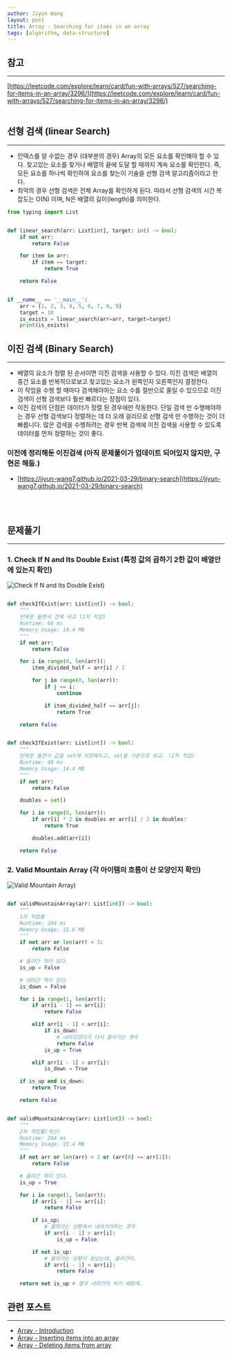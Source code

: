 ```yaml
---
author: Jiyun Wang
layout: post
title: Array - Searching for items in an array
tags: [algorithm, data-structure]
---
```


## 참고
---
[https://leetcode.com/explore/learn/card/fun-with-arrays/527/searching-for-items-in-an-array/3296/](https://leetcode.com/explore/learn/card/fun-with-arrays/527/searching-for-items-in-an-array/3296/)
<br><br>

## 선형 검색 (linear Search)
---
- 인덱스를 알 수없는 경우 (대부분의 경우) Array의 모든 요소를 ​​확인해야 할 수 있다. 찾고있는 요소를 찾거나 배열의 끝에 도달 할 때까지 계속 요소를 확인한다. 즉, 모든 요소를 ​​하나씩 확인하여 요소를 찾는이 기술을 선형 검색 알고리즘이라고 한다. 
- 최악의 경우 선형 검색은 전체 Array를 확인하게 된다. 따라서 선형 검색의 시간 복잡도는 O(N) 이며, N은 배열의 길이(length)를 의미한다.

```python
from typing import List


def linear_search(arr: List[int], target: int) -> bool:
    if not arr:
        return False

    for item in arr:
        if item == target:
            return True

    return False


if __name__ == '__main__':
    arr = [1, 2, 3, 4, 5, 6, 7, 8, 9]
    target = 10
    is_exists = linear_search(arr=arr, target=target)
    print(is_exists)

```

## 이진 검색 (Binary Search)
---
- 배열의 요소가 정렬 된 순서이면 이진 검색을 사용할 수 있다. 이진 검색은 배열의 중간 요소를 반복적으로보고 찾고있는 요소가 왼쪽인지 오른쪽인지 결정한다. 
- 이 작업을 수행 할 때마다 검색해야하는 요소 수를 절반으로 줄일 수 있으므로 이진 검색이 선형 검색보다 훨씬 빠르다는 장점이 있다. 
- 이진 검색의 단점은 데이터가 정렬 된 경우에만 작동한다. 단일 검색 만 수행해야하는 경우 선형 검색보다 정렬하는 데 더 오래 걸리므로 선형 검색 만 수행하는 것이 더 빠릅니다. 많은 검색을 수행하려는 경우 반복 검색에 이진 검색을 사용할 수 있도록 데이터를 먼저 정렬하는 것이 좋다.

### 이전에 정리해둔 이진검색 (아직 문제풀이가 업데이트 되어있지 않지만, 구현은 해둠.)
- [https://jiyun-wang7.github.io/2021-03-29/binary-search](https://jiyun-wang7.github.io/2021-03-29/binary-search)

<br><br>


## 문제풀기
---
### 1. Check If N and Its Double Exist (특정 값의 곱하기 2한 값이 배열안에 있는지 확인)
![Check If N and Its Double Exist)](/assets/array/8.png)

```python

def checkIfExist(arr: List[int]) -> bool:
    """
    반복문 돌면서 전체 비교 (1차 작업)
    Runtime: 68 ms
    Memory Usage: 14.4 MB
    """
    if not arr:
        return False

    for i in range(0, len(arr)):
        item_divided_half = arr[i] / 2

        for j in range(0, len(arr)):
            if j == i:
                continue

            if item_divided_half == arr[j]:
                return True

    return False


def checkIfExist(arr: List[int]) -> bool:
    """
    반복문 돌면서 값을 set에 저장해두고, set을 기준으로 비교. (2차 작업)
    Runtime: 48 ms
    Memory Usage: 14.4 MB
    """
    if not arr:
        return False

    doubles = set()

    for i in range(0, len(arr)):
        if arr[i] * 2 in doubles or arr[i] / 2 in doubles:
            return True

        doubles.add(arr[i])

    return False

```


### 2. Valid Mountain Array (각 아이템의 흐름이 산 모양인지 확인)
![Valid Mountain Array)](/assets/array/9.png)

```python

def validMountainArray(arr: List[int]) -> bool:
    """
    1차 작업물
    Runtime: 204 ms
    Memory Usage: 15.6 MB
    """
    if not arr or len(arr) < 3:
        return False

    # 올라간 적이 있다.
    is_up = False

    # 내려간 적이 있다.
    is_down = False

    for i in range(1, len(arr)):
        if arr[i - 1] == arr[i]:
            return False

        elif arr[i - 1] < arr[i]:
            if is_down:
                # 내려갔었다가 다시 올라가는 경우
                return False
            is_up = True

        elif arr[i - 1] > arr[i]:
            is_down = True

    if is_up and is_down:
        return True

    return False


def validMountainArray(arr: List[int]) -> bool:
    """
    2차 작업물(개선)
    Runtime: 204 ms
    Memory Usage: 15.4 MB
    """
    if not arr or len(arr) < 3 or (arr[0] >= arr[1]):
        return False

    # 올라간 적이 있다.
    is_up = True

    for i in range(1, len(arr)):
        if arr[i - 1] == arr[i]:
            return False

        if is_up:
            # 올라가는 상황에서 내려가야하는 경우
            if arr[i - 1] > arr[i]:
                is_up = False

        if not is_up:
            # 올라가는 상황이 끝났는데, 올라간다.
            if arr[i - 1] < arr[i]:
                return False

    return not is_up # 결국 내려가야 하기 때문에.

```


## 관련 포스트
---
- [Array - Introduction](https://jiyun-wang7.github.io/2021-03-31/array-introduction)
- [Array - Inserting items into an array](https://jiyun-wang7.github.io/2021-04-01/array-inserting-items-into-an-array)
- [Array - Deleting items from array](https://jiyun-wang7.github.io/2021-04-02/deleting-items-from-array)


